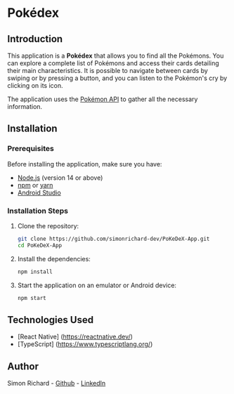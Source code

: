 # Pokédex

## Introduction

This application is a **Pokédex** that allows you to find all the Pokémons. You can explore a complete list of Pokémons and access their cards detailing their main characteristics. It is possible to navigate between cards by swiping or by pressing a button, and you can listen to the Pokémon's cry by clicking on its icon.

The application uses the [Pokémon API](https://pokeapi.co/docs/v2) to gather all the necessary information.

## Installation

### Prerequisites

Before installing the application, make sure you have:

- [Node.js](https://nodejs.org/) (version 14 or above)
- [npm](https://www.npmjs.com/) or [yarn](https://yarnpkg.com/)
- [Android Studio](https://developer.android.com/studio)

### Installation Steps

1. Clone the repository:

   ```bash
   git clone https://github.com/simonrichard-dev/PoKeDeX-App.git
   cd PoKeDeX-App

2. Install the dependencies:

   ```bash
   npm install

3. Start the application on an emulator or Android device:

   ```bash
   npm start

## Technologies Used

- [React Native] (https://reactnative.dev/)
- [TypeScript] (https://www.typescriptlang.org/)

## Author

Simon Richard - [Github](https://github.com/simonrichard-dev/) - [LinkedIn](https://www.linkedin.com/in/simonrichard-dev/)
